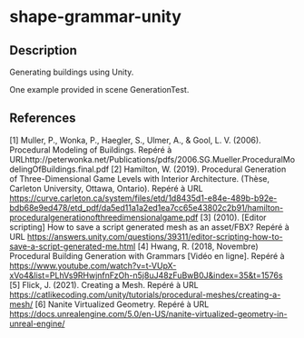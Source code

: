 ﻿# shape-grammar-unity
## Description
Generating buildings using Unity.

One example provided in scene GenerationTest.

## References
[1] Muller, P., Wonka, P., Haegler, S., Ulmer, A., & Gool, L. V. (2006). Procedural Modeling of Buildings. Repéré à URLhttp://peterwonka.net/Publications/pdfs/2006.SG.Mueller.ProceduralModelingOfBuildings.final.pdf
[2] Hamilton, W. (2019). Procedural Generation of Three-Dimensional Game Levels with Interior Architecture. (Thèse, Carleton University, Ottawa, Ontario). Repéré à URL https://curve.carleton.ca/system/files/etd/1d8435d1-e84e-489b-b92e-bdb68e9ed478/etd_pdf/da5ed11a1a2ed1ea7cc65e43802c2b91/hamilton-proceduralgenerationofthreedimensionalgame.pdf
[3] (2010). [Editor scripting] How to save a script generated mesh as an asset/FBX? Repéré à URL https://answers.unity.com/questions/39311/editor-scripting-how-to-save-a-script-generated-me.html
[4] Hwang, R. (2018, Novembre) Procedural Building Generation with Grammars [Vidéo en ligne]. Repéré à https://www.youtube.com/watch?v=t-VUpX-xVo4&list=PLhVs9RHwjnfnFzOh-n5j8uJ48zFuBwB0J&index=35&t=1576s
[5] Flick, J. (2021). Creating a Mesh. Repéré à URL https://catlikecoding.com/unity/tutorials/procedural-meshes/creating-a-mesh/
[6] Nanite Virtualized Geometry. Repéré à URL https://docs.unrealengine.com/5.0/en-US/nanite-virtualized-geometry-in-unreal-engine/ 
